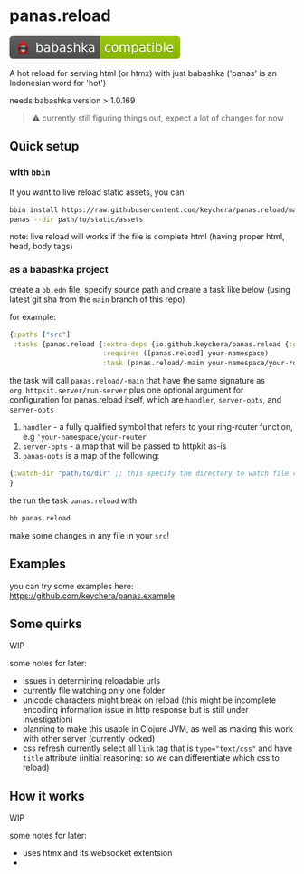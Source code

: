 # panas.reload
[![bb compatible](https://raw.githubusercontent.com/babashka/babashka/master/logo/badge.svg)](https://babashka.org)

A hot reload for serving html (or htmx) with just babashka ('panas' is an Indonesian word for 'hot')

needs babashka version > 1.0.169

> ⚠️ currently still figuring things out, expect a lot of changes for now

## Quick setup

### with `bbin`

If you want to live reload static assets, you can

```sh
bbin install https://raw.githubusercontent.com/keychera/panas.reload/main/bbin/panas.file-server.clj
panas --dir path/to/static/assets
```
note: live reload will works if the file is complete html (having proper html, head, body tags)

### as a babashka project

create a `bb.edn` file, specify source path and create a task like below (using latest git sha from the `main` branch of this repo)

for example:

```clojure
{:paths ["src"]
 :tasks {panas.reload {:extra-deps {io.github.keychera/panas.reload {:git/sha "a210d4539472ac462ca6f8194144ba7bb245c1a0"}}
                       :requires ([panas.reload] your-namespace)
                       :task (panas.reload/-main your-namespace/your-router {:port 42042})}}}
```

the task will call `panas.reload/-main` that have the same signature as `org.httpkit.server/run-server` plus one optional argument for configuration for panas.reload itself, which are `handler`, `server-opts`, and `server-opts`

1. `handler` - a fully qualified symbol that refers to your ring-router function, e.g `'your-namespace/your-router`
2. `server-opts` - a map that will be passed to httpkit as-is
3. `panas-opts` is a map of the following:
```clojure
{:watch-dir "path/to/dir" ;; this specify the directory to watch file changes, default to the first classpath root (from the value of `(io/resource "")`)
}
``` 

the run the task `panas.reload` with

```sh
bb panas.reload
```

make some changes in any file in your `src`!

## Examples

you can try some examples here: https://github.com/keychera/panas.example

## Some quirks

WIP

some notes for later:
- issues in determining reloadable urls
- currently file watching only one folder
- unicode characters might break on reload (this might be incomplete encoding information issue in http response but is still under investigation)
- planning to make this usable in Clojure JVM, as well as making this work with other server (currently locked)
- css refresh currently select all `link` tag that is `type="text/css"` and have `title` attribute (initial reasoning: so we can differentiate which css to reload)

## How it works

WIP

some notes for later:
- uses htmx and its websocket extentsion
- 
